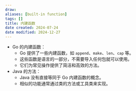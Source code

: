 ```yaml
---
draw:
aliases: [built-in function]
tags: []
title: 内建函数
date created: 2024-07-24
date modified: 2024-12-27
---
```

- Go 的内建函数：
    - Go 提供了一些内建函数，如 `append`、`make`、`len`、`cap` 等。
    - 这些函数是语言的一部分，不需要导入任何包就可以使用。
    - 它们为常见操作提供了简洁和高效的方法。
- Java 的方法：
    - Java 没有直接等同于 Go 内建函数的概念。
    - 相似的功能通常通过类的方法或工具类来实现。
